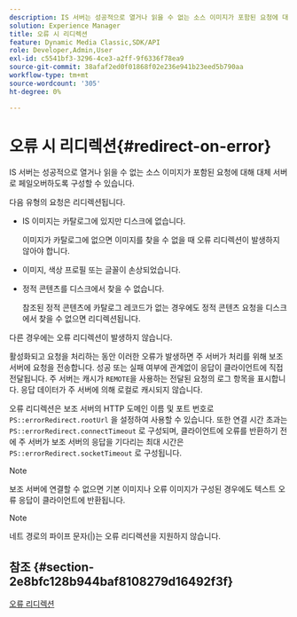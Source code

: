 ```yaml
---
description: IS 서버는 성공적으로 열거나 읽을 수 없는 소스 이미지가 포함된 요청에 대해 대체 서버로 페일오버하도록 구성할 수 있습니다.
solution: Experience Manager
title: 오류 시 리디렉션
feature: Dynamic Media Classic,SDK/API
role: Developer,Admin,User
exl-id: c5541bf3-3296-4ce3-a2ff-9f6336f78ea9
source-git-commit: 38afaf2ed0f01868f02e236e941b23eed5b790aa
workflow-type: tm+mt
source-wordcount: '305'
ht-degree: 0%

---
```


# 오류 시 리디렉션{#redirect-on-error}

IS 서버는 성공적으로 열거나 읽을 수 없는 소스 이미지가 포함된 요청에 대해 대체 서버로 페일오버하도록 구성할 수 있습니다.

다음 유형의 요청은 리디렉션됩니다.

* IS 이미지는 카탈로그에 있지만 디스크에 없습니다.

   이미지가 카탈로그에 없으면 이미지를 찾을 수 없을 때 오류 리디렉션이 발생하지 않아야 합니다.

* 이미지, 색상 프로필 또는 글꼴이 손상되었습니다.
* 정적 콘텐츠를 디스크에서 찾을 수 없습니다.

   참조된 정적 콘텐츠에 카탈로그 레코드가 없는 경우에도 정적 콘텐츠 요청을 디스크에서 찾을 수 없으면 리디렉션됩니다.

다른 경우에는 오류 리디렉션이 발생하지 않습니다.

활성화되고 요청을 처리하는 동안 이러한 오류가 발생하면 주 서버가 처리를 위해 보조 서버에 요청을 전송합니다. 성공 또는 실패 여부에 관계없이 응답이 클라이언트에 직접 전달됩니다. 주 서버는 캐시가 `REMOTE`을 사용하는 전달된 요청의 로그 항목을 표시합니다. 응답 데이터가 주 서버에 의해 로컬로 캐시되지 않습니다.

오류 리디렉션은 보조 서버의 HTTP 도메인 이름 및 포트 번호로 `PS::errorRedirect.rootUrl` 을 설정하여 사용할 수 있습니다. 또한 연결 시간 초과는 `PS::errorRedirect.connectTimeout` 로 구성되며, 클라이언트에 오류를 반환하기 전에 주 서버가 보조 서버의 응답을 기다리는 최대 시간은 `PS::errorRedirect.socketTimeout` 로 구성됩니다.

>[!NOTE]
>
>보조 서버에 연결할 수 없으면 기본 이미지나 오류 이미지가 구성된 경우에도 텍스트 오류 응답이 클라이언트에 반환됩니다.

>[!NOTE]
>
>네트 경로의 파이프 문자(|)는 오류 리디렉션을 지원하지 않습니다.

## 참조 {#section-2e8bfc128b944baf8108279d16492f3f}

[오류 리디렉션](../../../is-api/image-serving-api-ref/c-configuration-and-administration/c-server-settings/r-error-redirection.md#reference-268b1bf6ce1b44bb979727c6f5daf1ac)
